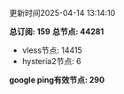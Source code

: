 更新时间2025-04-14 13:14:10

**总订阅: 159**
**总节点: 44281**
- vless节点: 14415
- hysteria2节点: 6

**google ping有效节点: 290**
